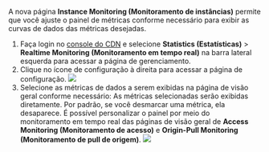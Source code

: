 A nova página **Instance Monitoring (Monitoramento de instâncias)** permite que você ajuste o painel de métricas conforme necessário para exibir as curvas de dados das métricas desejadas.
1. Faça login no [console do CDN](https://console.cloud.tencent.com/cdn) e selecione **Statistics (Estatísticas)** > **Realtime Monitoring (Monitoramento em tempo real)** na barra lateral esquerda para acessar a página de gerenciamento.
2. Clique no ícone de configuração à direita para acessar a página de configuração.
 ![](https://main.qcloudimg.com/raw/49791196df3dd20ecc2aa511ba5fe518.png)
3. Selecione as métricas de dados a serem exibidas na página de visão geral conforme necessário: As métricas selecionadas serão exibidas diretamente. Por padrão, se você desmarcar uma métrica, ela desaparece.
É possível personalizar o painel por meio do monitoramento em tempo real das páginas de visão geral de **Access Monitoring (Monitoramento de acesso)** e **Origin-Pull Monitoring (Monitoramento de pull de origem)**.
![](https://main.qcloudimg.com/raw/846ae0ac16ec1b9ad558f62ee87e41da.png)
